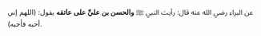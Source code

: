 عن البراء رضي الله عنه قال: رأيت النبي ﷺ **والحسن بن عليِّ على عاتقه** يقول: (اللهم إني أحبه فأحبه).